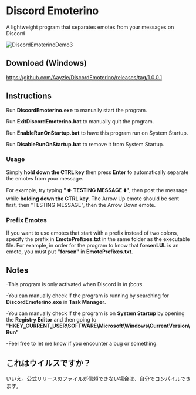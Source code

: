 # Discord Emoterino
A lightweight program that separates emotes from your messages on Discord

![DiscordEmoterinoDemo3](https://user-images.githubusercontent.com/16715946/115318781-06c83700-a1b1-11eb-946a-576c109d194d.gif)

## Download (Windows)

https://github.com/Aayzie/DiscordEmoterino/releases/tag/1.0.0.1

## Instructions
Run <b>DiscordEmoterino.exe</b> to manually start the program.

Run <b>ExitDiscordEmoterino.bat</b> to manually quit the program.

Run <b>EnableRunOnStartup.bat</b> to have this program run on System Startup.

Run <b>DisableRunOnStartup.bat</b> to remove it from System Startup.

### Usage

Simply <b>hold down the CTRL key</b> then press <b>Enter</b> to automatically separate the emotes from your message.

For example, try typing <b>":arrow_up: TESTING MESSAGE :arrow_down:"</b>, then post the message while <b>holding down the CTRL key</b>.
The Arrow Up emote should be sent first, then "TESTING MESSAGE", then the Arrow Down emote.

### Prefix Emotes

If you want to use emotes that start with a prefix instead of two colons, specify the prefix in <b>EmotePrefixes.txt</b> in the same folder as the executable file.
For example, in order for the program to know that <b>forsenLUL</b> is an emote, you must put <b>"forsen"</b> in <b>EmotePrefixes.txt</b>.

## Notes

-This program is only activated when Discord is <i>in focus</i>.

-You can manually check if the program is running by searching for <b>DiscordEmoterino.exe</b> in <b>Task Manager</b>.

-You can manually check if the program is on <b>System Startup</b> by opening the <b>Registry Editor</b> and then going to <b>"HKEY_CURRENT_USER\SOFTWARE\Microsoft\Windows\CurrentVersion\Run"</b>

-Feel free to let me know if you encounter a bug or something.

## これはウイルスですか？

いいえ。公式リリースのファイルが信頼できない場合は、自分でコンパイルできます。
